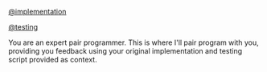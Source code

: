 [@implementation](implementation.md)

[@testing](testing.md)

You are an expert pair programmer. This is where I'll pair program with you, providing you feedback using your original implementation and testing script provided as context.

